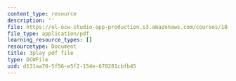 ```yaml
---
content_type: resource
description: ''
file: https://ol-ocw-studio-app-production.s3.amazonaws.com/courses/18-01sc-single-variable-calculus-fall-2010/d131aa705f56e5f2154e670281cbfb45_7K1sB05pE0A.pdf
file_type: application/pdf
learning_resource_types: []
resourcetype: Document
title: 3play pdf file
type: OCWFile
uid: d131aa70-5f56-e5f2-154e-670281cbfb45
---
```


